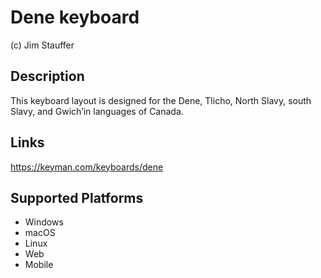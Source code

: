 Dene keyboard
==============

(c) Jim Stauffer

Description
-----------
This keyboard layout is designed for the Dene, Tlicho, North Slavy, south Slavy, and Gwich’in
languages of Canada.

Links
-----
https://keyman.com/keyboards/dene

Supported Platforms
-------------------
 * Windows
 * macOS
 * Linux
 * Web
 * Mobile
 

